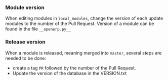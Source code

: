 ### Module version

When editing modules in `local_modules`, change the version of each update modules to the number of the Pull Request.
Version of a module can be found in the file `__openerp.py__`

### Release version

When a module is released, meaning merged into `master`, several steps are needed to be done:
* create a tag `PR` followed by the number of the Pull Request.
* Update the version of the database in the VERSION.txt
